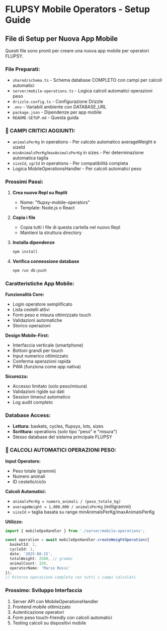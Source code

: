 # FLUPSY Mobile Operators - Setup Guide

## File di Setup per Nuova App Mobile

Questi file sono pronti per creare una nuova app mobile per operatori FLUPSY.

### File Preparati:
- `shared/schema.ts` - Schema database COMPLETO con campi per calcoli automatici
- `server/mobile-operations.ts` - Logica calcoli automatici operazioni peso
- `drizzle.config.ts` - Configurazione Drizzle
- `.env` - Variabili ambiente con DATABASE_URL
- `package.json` - Dipendenze per app mobile
- `README-SETUP.md` - Questa guida

### 🔧 CAMPI CRITICI AGGIUNTI:
- `animalsPerKg` in operations - Per calcolo automatico averageWeight e sizeId
- `minAnimalsPerKg`/`maxAnimalsPerKg` in sizes - Per determinazione automatica taglia
- `sizeId`, `sgrId` in operations - Per compatibilità completa
- Logica MobileOperationsHandler - Per calcoli automatici peso

### Prossimi Passi:

1. **Crea nuovo Repl su Replit**
   - Nome: "flupsy-mobile-operators" 
   - Template: Node.js o React

2. **Copia i file**
   - Copia tutti i file di questa cartella nel nuovo Repl
   - Mantieni la struttura directory

3. **Installa dipendenze**
   ```bash
   npm install
   ```

4. **Verifica connessione database**
   ```bash
   npm run db:push
   ```

### Caratteristiche App Mobile:

**Funzionalità Core:**
- Login operatore semplificato
- Lista cestelli attivi 
- Form peso e misura ottimizzato touch
- Validazioni automatiche
- Storico operazioni

**Design Mobile-First:**
- Interfaccia verticale (smartphone)
- Bottoni grandi per touch
- Input numerico ottimizzato
- Conferma operazioni rapida
- PWA (funziona come app nativa)

**Sicurezza:**
- Accesso limitato (solo peso/misura)
- Validazioni rigide sui dati
- Session timeout automatico
- Log audit completo

### Database Access:
- **Lettura:** baskets, cycles, flupsys, lots, sizes
- **Scrittura:** operations (solo tipo "peso" e "misura")
- Stesso database del sistema principale FLUPSY

### 🚀 CALCOLI AUTOMATICI OPERAZIONI PESO:

**Input Operatore:**
- Peso totale (grammi)
- Numero animali
- ID cestello/ciclo

**Calcoli Automatici:**
- `animalsPerKg = numero_animali / (peso_totale_kg)`
- `averageWeight = 1,000,000 / animalsPerKg` (milligrammi)
- `sizeId` = taglia basata su range minAnimalsPerKg/maxAnimalsPerKg

**Utilizzo:**
```typescript
import { mobileOpsHandler } from './server/mobile-operations';

const operation = await mobileOpsHandler.createWeightOperation({
  basketId: 1,
  cycleId: 1, 
  date: '2025-08-15',
  totalWeight: 2500, // grammi
  animalCount: 150,
  operatorName: 'Mario Rossi'
});
// Ritorna operazione completa con tutti i campi calcolati
```

### Prossimo: Sviluppo Interfaccia
1. Server API con MobileOperationsHandler
2. Frontend mobile ottimizzato
3. Autenticazione operatori
4. Form peso touch-friendly con calcoli automatici
5. Testing calcoli su dispositivi mobile